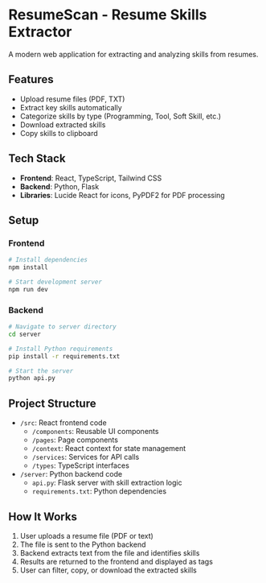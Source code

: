 # ResumeScan - Resume Skills Extractor

A modern web application for extracting and analyzing skills from resumes.

## Features

- Upload resume files (PDF, TXT)
- Extract key skills automatically
- Categorize skills by type (Programming, Tool, Soft Skill, etc.)
- Download extracted skills
- Copy skills to clipboard

## Tech Stack

- **Frontend**: React, TypeScript, Tailwind CSS
- **Backend**: Python, Flask
- **Libraries**: Lucide React for icons, PyPDF2 for PDF processing

## Setup

### Frontend

```bash
# Install dependencies
npm install

# Start development server
npm run dev
```

### Backend

```bash
# Navigate to server directory
cd server

# Install Python requirements
pip install -r requirements.txt

# Start the server
python api.py
```

## Project Structure

- `/src`: React frontend code
  - `/components`: Reusable UI components
  - `/pages`: Page components
  - `/context`: React context for state management
  - `/services`: Services for API calls
  - `/types`: TypeScript interfaces
- `/server`: Python backend code
  - `api.py`: Flask server with skill extraction logic
  - `requirements.txt`: Python dependencies

## How It Works

1. User uploads a resume file (PDF or text)
2. The file is sent to the Python backend
3. Backend extracts text from the file and identifies skills
4. Results are returned to the frontend and displayed as tags
5. User can filter, copy, or download the extracted skills